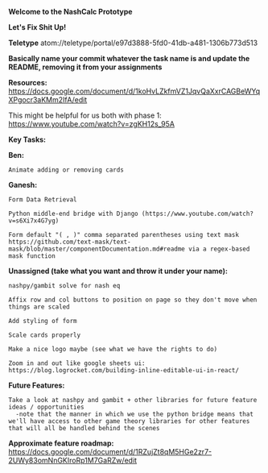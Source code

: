 **Welcome to the NashCalc Prototype** 

**Let's Fix Shit Up!**

**Teletype**
atom://teletype/portal/e97d3888-5fd0-41db-a481-1306b773d513

**Basically name your commit whatever the task name is and update the README, removing it from your assignments** 

**Resources:**
  https://docs.google.com/document/d/1koHvLZkfmVZ1JqvQaXxrCAGBeWYqXPgocr3aKMm2IfA/edit
  
  This might be helpful for us both with phase 1: https://www.youtube.com/watch?v=zgKH12s_95A

**Key Tasks:**
  
  **Ben:**  
    
    Animate adding or removing cards 
    
  **Ganesh:**
    
    Form Data Retrieval 
    
    Python middle-end bridge with Django (https://www.youtube.com/watch?v=s6Xi7x4G7yg)
    
    Form default "( , )" comma separated parentheses using text mask https://github.com/text-mask/text-mask/blob/master/componentDocumentation.md#readme via a regex-based mask function 
  
  **Unassigned (take what you want and throw it under your name):** 

    
    
    nashpy/gambit solve for nash eq 
    
    Affix row and col buttons to position on page so they don't move when things are scaled 
    
    Add styling of form 
    
    Scale cards properly 
    
    Make a nice logo maybe (see what we have the rights to do) 
    
    Zoom in and out like google sheets ui: https://blog.logrocket.com/building-inline-editable-ui-in-react/
  
  
  **Future Features:** 
  
    Take a look at nashpy and gambit + other libraries for future feature ideas / opportunities 
      -note that the manner in which we use the python bridge means that we'll have access to other game theory libraries for other features that will all be handled behind the scenes 
      
  **Approximate feature roadmap:** 
    https://docs.google.com/document/d/1RZujZt8qM5HGe2zr7-2UWy83omNnGKIroRp1M7GaRZw/edit
    
      
    
    
    
    
    
